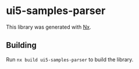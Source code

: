 # ui5-samples-parser

This library was generated with [Nx](https://nx.dev).

## Building

Run `nx build ui5-samples-parser` to build the library.
